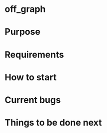 # off_graph
<h1>Purpose</h1>

<h1>Requirements</h1>


<h1>How to start</h1>


<h1>Current bugs</h1>

<h1>Things to be done next</h1>
